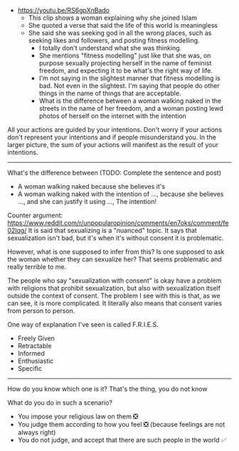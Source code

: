 - https://youtu.be/RS6gpXnBado
	- This clip shows a woman explaining why she joined Islam
	- She quoted a verse that said the life of this world is meaningless
	- She said she was seeking god in all the wrong places, such as seeking likes and followers, and posting fitness modelling.
		- I totally don't understand what she was thinking.
		- She mentions "fitness modelling" just like that she was, on purpose sexually projecting herself in the name of feminist freedom, and expecting it to be what's the right way of life.
		- I'm not saying in the slightest manner that fitness modelling is bad. Not even in the slightest. I'm saying that people do other things in the name of things that are acceptable.
		- What is the difference between a woman walking naked in the streets in the name of her freedom, and a woman posting lewd photos of herself on the internet with the intention



All your actions are guided by your intentions. Don't worry if your actions don't represent your intentions and if people misunderstand you. In the larger picture, the sum of your actions will manifest as the result of your intentions.


---
What's the difference between (TODO: Complete the sentence and post)
- A woman walking naked because she believes it's
- A woman walking naked with the intention of ..., because she believes ..., and she can justify it using ...,
The intention!

Counter argument: https://www.reddit.com/r/unpopularopinion/comments/en7oks/comment/fe02lqg/
It is said that sexualizing is a "nuanced" topic. It says that sexualization isn't bad, but it's when it's without consent it is problematic.

However, what is one supposed to infer from this? Is one supposed to ask the woman whether they can sexualize her? That seems problematic and really terrible to me.

The people who say "sexualization with consent" is okay have a problem with religions that prohibit sexualization, but also with sexualization itself outside the context of consent. The problem I see with this is that, as we can see, it is more complicated. It literally also means that consent varies from person to person.

One way of explanation I've seen is called F.R.I.E.S.
- Freely Given
- Retractable
- Informed
- Enthusiastic
- Specific

---
How do you know which one is it?
That's the thing, you do not know

What do you do in such a scenario?
- You impose your religious law on them ❎
- You judge them according to how you feel ❎ (because feelings are not always right)
- You do not judge, and accept that there are such people in the world ✅